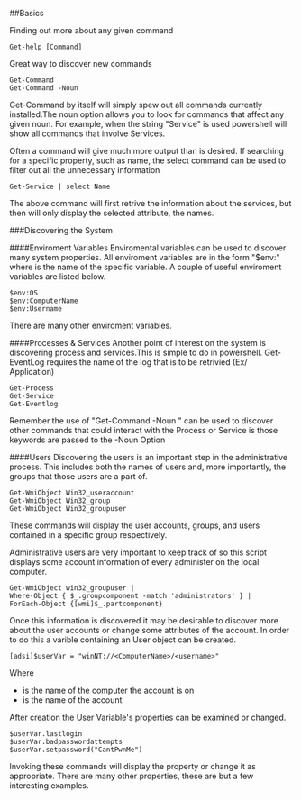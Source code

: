 ##Basics

Finding out more about any given command


    Get-help [Command]


Great way to discover new commands


    Get-Command
    Get-Command -Noun 

Get-Command by itself will simply spew out all commands currently installed.The noun option allows you to look for commands that affect any given noun. For example, when the string "Service" is used powershell will show all commands that involve Services.

Often a command will give much more output than is desired. If searching for a specific property, such as name, the select command can be used to filter out all the unnecessary information


    Get-Service | select Name


The above command will first retrive the information about the services, but then will only display the selected attribute, the names.

###Discovering the System

####Enviroment Variables
Enviromental variables can be used to discover many system properties. All enviroment variables are in the form "$env:<identifer>" where <identifier> is the name of the specific variable. A couple of useful enviroment variables are listed below.


    $env:OS
    $env:ComputerName
    $env:Username


There are many other enviroment variables. 

####Processes & Services
Another point of interest on the system is discovering process and services.This is simple to do in powershell. Get-EventLog requires the name of the log that is to be retrivied (Ex/ Application)


    Get-Process
    Get-Service
    Get-Eventlog


Remember the use of "Get-Command -Noun " can be used to discover other commands that could interact with the Process or Service is those keywords are passed to the -Noun Option

####Users
Discovering the users is an important step in the administrative process. This includes both the names of users and, more importantly, the groups that those users are a part of.


    Get-WmiObject Win32_useraccount
    Get-WmiObject Win32_group
    Get-WmiObject Win32_groupuser


These commands will display the user accounts, groups, and users contained in a specific group respectively.

Administrative users are very important to keep track of so this script displays some account information of every administer on the local computer.


    Get-WmiObject win32_groupuser |
    Where-Object { $_.groupcomponent -match 'administrators' } |
    ForEach-Object {[wmi]$_.partcomponent}


Once this information is discovered it may be desirable to discover more about the user accounts or change some attributes of the account. In order to do this a varible containing an User object can be created.

```
[adsi]$userVar = "winNT://<ComputerName>/<username>"
```

Where

* <ComputerName> is the name of the computer the account is on
* <UserName> is the name of the account

After creation the User Variable's properties can be examined or changed. 


    $userVar.lastlogin
    $userVar.badpasswordattempts
    $userVar.setpassword("CantPwnMe")


Invoking these commands will display the property or change it as appropriate. There are many other properties, these are but a few interesting examples.
